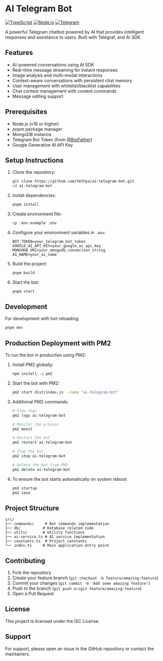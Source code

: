 # AI Telegram Bot

[![TypeScript](https://img.shields.io/badge/TypeScript-5.7-blue.svg)](https://www.typescriptlang.org/)
[![Node.js](https://img.shields.io/badge/Node.js-16+-green.svg)](https://nodejs.org/)
[![Telegram](https://img.shields.io/badge/Telegram-Bot-blue.svg)](https://core.telegram.org/bots/api)

A powerful Telegram chatbot powered by AI that provides intelligent responses and assistance to users. Built with Telegraf, and AI SDK.

## Features

- AI-powered conversations using AI SDK
- Real-time message streaming for instant responses
- Image analysis and multi-modal interactions
- Context-aware conversations with persistent chat memory
- User management with whitelist/blacklist capabilities
- Chat context management with context commands
- Message editing support

## Prerequisites

- Node.js (v16 or higher)
- pnpm package manager
- MongoDB instance
- Telegram Bot Token (from [@BotFather](https://t.me/BotFather))
- Google Generative AI API Key

## Setup Instructions

1. Clone the repository:
   ```bash
   git clone https://github.com/Vethya/ai-telegram-bot.git
   cd ai-telegram-bot
   ```

2. Install dependencies:
   ```bash
   pnpm install
   ```

3. Create environment file:
   ```bash
   cp .env.example .env
   ```

4. Configure your environment variables in `.env`:
   ```env
   BOT_TOKEN=your_telegram_bot_token
   GOOGLE_AI_API_KEY=your_google_ai_api_key
   MONGODB_URI=your_mongodb_connection_string
   AI_NAME=your_ai_name
   ```

5. Build the project:
   ```bash
   pnpm build
   ```

6. Start the bot:
   ```bash
   pnpm start
   ```

## Development

For development with hot-reloading:
```bash
pnpm dev
```

## Production Deployment with PM2

To run the bot in production using PM2:

1. Install PM2 globally:
   ```bash
   npm install -g pm2
   ```

2. Start the bot with PM2:
   ```bash
   pm2 start dist/index.js --name "ai-telegram-bot"
   ```

3. Additional PM2 commands:
   ```bash
   # View logs
   pm2 logs ai-telegram-bot

   # Monitor the process
   pm2 monit

   # Restart the bot
   pm2 restart ai-telegram-bot

   # Stop the bot
   pm2 stop ai-telegram-bot

   # Delete the bot from PM2
   pm2 delete ai-telegram-bot
   ```

4. To ensure the bot starts automatically on system reboot:
   ```bash
   pm2 startup
   pm2 save
   ```

## Project Structure

```
src/
├── commands/     # Bot commands implementation
├── db/          # Database related code
├── utils/       # Utility functions
├── ai-service.ts # AI service implementation
├── constants.ts  # Project constants
└── index.ts     # Main application entry point
```

## Contributing

1. Fork the repository
2. Create your feature branch (`git checkout -b feature/amazing-feature`)
3. Commit your changes (`git commit -m 'Add some amazing feature'`)
4. Push to the branch (`git push origin feature/amazing-feature`)
5. Open a Pull Request

## License

This project is licensed under the ISC License.

## Support

For support, please open an issue in the GitHub repository or contact the maintainers. 